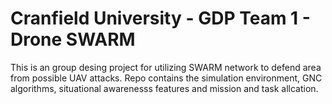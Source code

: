 # Cranfield University - GDP Team 1 - Drone SWARM 

This is an group desing project for utilizing SWARM network to defend area from possible UAV attacks. 
Repo contains the simulation environment, GNC algorithms, situational awarenesss features and mission and task allcation. 


